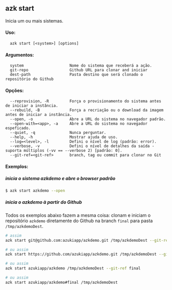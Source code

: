## azk start

  Inicia um ou mais sistemas.

#### Uso:

```
  azk start [<system>] [options]
```

#### Argumentos:

```
  system                    Nome do sistema que receberá a ação.
  git-repo                  Github URL para clonar and iniciar
  dest-path                 Pasta destino que será clonado o repositório do Github
```

#### Opções:

```
  --reprovision, -R         Força o provisionamento do sistema antes de iniciar a instância.
  --rebuild, -B             Força a recriação ou o download da imagem antes de iniciar a instância.
  --open, -o                Abre a URL do sistema no navegador padrão.
  --open-with=<app>, -a     Abre a URL do sistema no navegador espeficado.
  --quiet, -q               Nunca perguntar.
  --help, -h                Mostrar ajuda de uso.
  --log=<level>, -l         Defini o nível de log (padrão: error).
  --verbose, -v             Defini o nível de detalhes da saída - suporta múltiplos (-vv == --verbose 2) [padrão: 0].
  --git-ref=<git-ref>       branch, tag ou commit para clonar no Git
```

#### Exemplos:

##### inicia o sistema azkdemo e abre o browser padrão

```bash
$ azk start azkdemo --open
```

##### inicia o azkdemo à partir do Github

Todos os exemplos abaixo fazem a mesma coisa: clonam e iniciam o repositório `azkdemo` diretamente do Github na branch `final` para pasta `/tmp/azkdemoDest`.

```bash
# assim
azk start git@github.com:azukiapp/azkdemo.git /tmp/azkdemoDest --git-ref final

# ou assim
azk start https://github.com/azukiapp/azkdemo.git /tmp/azkdemoDest --git-ref final

# ou assim
azk start azukiapp/azkdemo /tmp/azkdemoDest --git-ref final

# ou assim
azk start azukiapp/azkdemo#final /tmp/azkdemoDest
```
